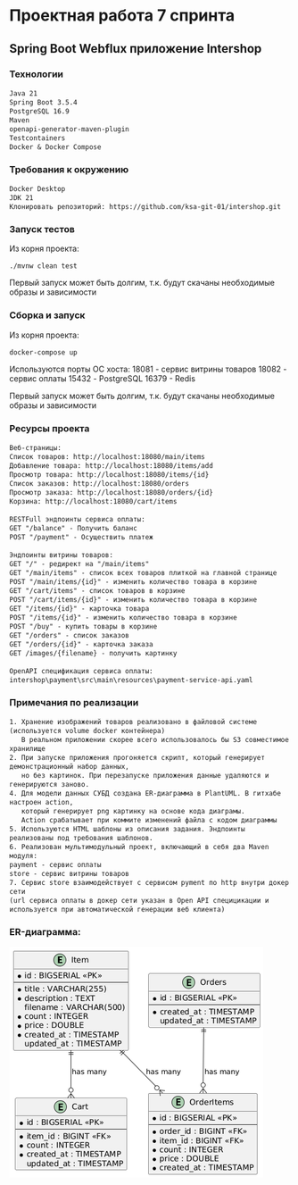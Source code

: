 # Проектная работа 7 спринта

## Spring Boot Webflux приложение Intershop

### Технологии

```
Java 21
Spring Boot 3.5.4
PostgreSQL 16.9
Maven
openapi-generator-maven-plugin
Testcontainers
Docker & Docker Compose
```

### Требования к окружению

```
Docker Desktop
JDK 21
Клонировать репозиторий: https://github.com/ksa-git-01/intershop.git
```

### Запуск тестов

Из корня проекта:

```
./mvnw clean test
```

Первый запуск может быть долгим, т.к. будут скачаны необходимые образы и зависимости

### Сборка и запуск

Из корня проекта:

```
docker-compose up
```

Используются порты ОС хоста: 
18081 - сервис витрины товаров
18082 - сервис оплаты
15432 - PostgreSQL
16379 - Redis


Первый запуск может быть долгим, т.к. будут скачаны необходимые образы и зависимости

### Ресурсы проекта

```
Веб-страницы:
Список товаров: http://localhost:18080/main/items
Добавление товара: http://localhost:18080/items/add
Просмотр товара: http://localhost:18080/items/{id}
Список заказов: http://localhost:18080/orders
Просмотр заказа: http://localhost:18080/orders/{id}
Корзина: http://localhost:18080/cart/items

RESTFull эндпоинты сервиса оплаты:
GET "/balance" - Получить баланс
POST "/payment" - Осуществить платеж

Эндпоинты витрины товаров:
GET "/" - редирект на "/main/items"
GET "/main/items" - список всех товаров плиткой на главной странице
POST "/main/items/{id}" - изменить количество товара в корзине
GET "/cart/items" - список товаров в корзине
POST "/cart/items/{id}" - изменить количество товара в корзине
GET "/items/{id}" - карточка товара
POST "/items/{id}" - изменить количество товара в корзине
POST "/buy" - купить товары в корзине
GET "/orders" - список заказов
GET "/orders/{id}" - карточка заказа
GET /images/{filename} - получить картинку

OpenAPI спецификация сервиса оплаты:
intershop\payment\src\main\resources\payment-service-api.yaml
```

### Примечания по реализации

```
1. Хранение изображений товаров реализовано в файловой системе (используется volume docker контейнера)
   В реальном приложении скорее всего использовалось бы S3 совместимое хранилище
2. При запуске приложения прогоняется скрипт, который генерирует демонстрационный набор данных,
   но без картинок. При перезапуске приложения данные удаляются и генерируются заново.
4. Для модели данных СУБД создана ER-диаграмма в PlantUML. В гитхабе настроен action,
   который генерирует png картинку на основе кода диаграмы.
   Action срабатывает при коммите изменений файла с кодом диаграммы
5. Используются HTML шаблоны из описания задания. Эндпоинты реализованы под требования шаблонов.
6. Реализован мультимодульный проект, включающий в себя два Maven модуля: 
payment - сервис оплаты
store - сервис витрины товаров
7. Сервис store взаимодействует с сервисом pyment по http внутри докер сети 
(url сервиса оплаты в докер сети указан в Open API специцикации и используется при автоматической генерации веб клиента)
```

### ER-диаграмма:

![](/src/main/diagrams/generated/er-diagram.png)